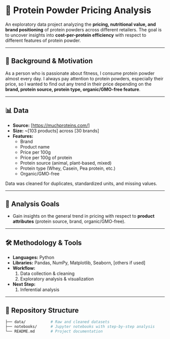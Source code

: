 # 🥤 Protein Powder Pricing Analysis

An exploratory data project analyzing the **pricing, nutritional value, and brand positioning** of protein powders across different retailers.  The goal is to uncover insights into **cost-per-protein efficiency** with respect to different features of protein powder.

---

## 📖 Background & Motivation
As a person who is passionate about fitness, I consume protein powder almost every day. I always pay attention to protein powders, especially their price, so  I wanted to find out any trend in their price depending on the **brand, protein source, protein type, organic/GMO-free feature**.  

---

## 📊 Data
- **Source:** [https://muchproteins.com/]  
- **Size:** ~[103 products] across [30 brands]  
- **Features:**  
  - Brand  
  - Product name  
  - Price per 100g
  - Price per 100g of protein  
  - Protein source (animal, plant-based, mixed)
  - Protein type (Whey, Casein, Pea protein, etc.)
  - Organic/GMO-free

Data was cleaned for duplicates, standardized units, and missing values.

---

## 🎯 Analysis Goals
- Gain insights on the general trend in pricing with respect to  **product attributes** (protein source, brand, organic/GMO-free).  

---

## 🛠️ Methodology & Tools
- **Languages:** Python  
- **Libraries:** Pandas, NumPy, Matplotlib, Seaborn, [others if used]  
- **Workflow:**  
  1. Data collection & cleaning  
  2. Exploratory analysis & visualization
- **Next Step:**  
  1. Inferential analysis

---


## 📂 Repository Structure
```bash
├── data/           # Raw and cleaned datasets
├── notebooks/      # Jupyter notebooks with step-by-step analysis
└── README.md       # Project documentation
